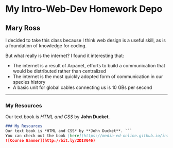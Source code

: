 # My Intro-Web-Dev Homework Depo
## Mary Ross
I decided to take this class because I think web design is a useful skill, as is a foundation of knowledge for coding.

But what really is the internet? I found it interesting that:
* The internet is a result of Arpanet, efforts to build a communication that would be distributed rather than centralized
* The internet is the most quickly adopted form of communication in our species history
* A basic unit for global cables connecting us is 10 GBs per second
---
### My Resources
Our text book is *HTML and CSS* by **John Ducket**.
``` markdown
### My Resources
Our text book is *HTML and CSS* by **John Ducket**. ```
You can check out the book [here](https://media-ed-online.github.io/intro-web-dev/)
![Course Banner](http://bit.ly/2DIVG46)
